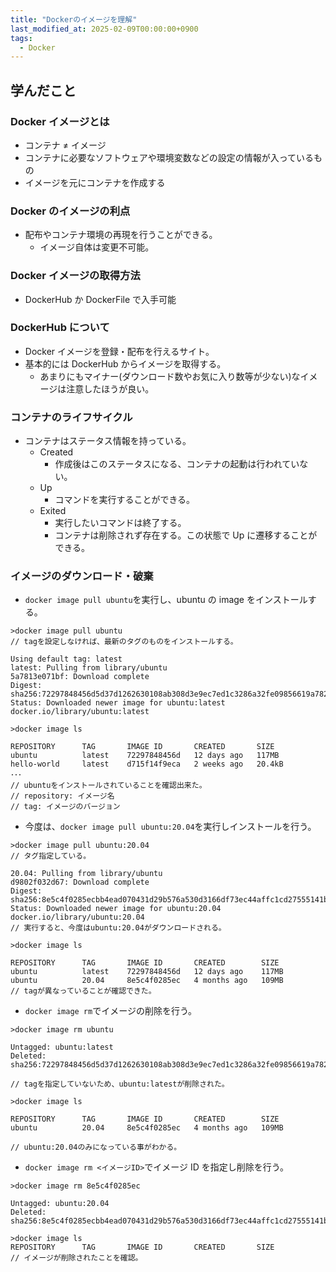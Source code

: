```yaml
---
title: "Dockerのイメージを理解"
last_modified_at: 2025-02-09T00:00:00+0900
tags:
  - Docker
---
```


## 学んだこと

### Docker イメージとは

- コンテナ ≠ イメージ
- コンテナに必要なソフトウェアや環境変数などの設定の情報が入っているもの
- イメージを元にコンテナを作成する

### Docker のイメージの利点

- 配布やコンテナ環境の再現を行うことができる。
  - イメージ自体は変更不可能。

### Docker イメージの取得方法

- DockerHub か DockerFile で入手可能

### DockerHub について

- Docker イメージを登録・配布を行えるサイト。
- 基本的には DockerHub からイメージを取得する。
  - あまりにもマイナー(ダウンロード数やお気に入り数等が少ない)なイメージは注意したほうが良い。

### コンテナのライフサイクル

- コンテナはステータス情報を持っている。
  - Created
    - 作成後はこのステータスになる、コンテナの起動は行われていない。
  - Up
    - コマンドを実行することができる。
  - Exited
    - 実行したいコマンドは終了する。
    - コンテナは削除されず存在する。この状態で Up に遷移することができる。

### イメージのダウンロード・破棄

- `docker image pull ubuntu`を実行し、ubuntu の image をインストールする。

```
>docker image pull ubuntu
// tagを設定しなければ、最新のタグのものをインストールする。

Using default tag: latest
latest: Pulling from library/ubuntu
5a7813e071bf: Download complete
Digest: sha256:72297848456d5d37d1262630108ab308d3e9ec7ed1c3286a32fe09856619a782
Status: Downloaded newer image for ubuntu:latest
docker.io/library/ubuntu:latest

>docker image ls

REPOSITORY      TAG       IMAGE ID       CREATED       SIZE
ubuntu          latest    72297848456d   12 days ago   117MB
hello-world     latest    d715f14f9eca   2 weeks ago   20.4kB
･･･
// ubuntuをインストールされていることを確認出来た。
// repository: イメージ名
// tag: イメージのバージョン

```

- 今度は、`docker image pull ubuntu:20.04`を実行しインストールを行う。

```
>docker image pull ubuntu:20.04
// タグ指定している。

20.04: Pulling from library/ubuntu
d9802f032d67: Download complete
Digest: sha256:8e5c4f0285ecbb4ead070431d29b576a530d3166df73ec44affc1cd27555141b
Status: Downloaded newer image for ubuntu:20.04
docker.io/library/ubuntu:20.04
// 実行すると、今度はubuntu:20.04がダウンロードされる。

>docker image ls

REPOSITORY      TAG       IMAGE ID       CREATED        SIZE
ubuntu          latest    72297848456d   12 days ago    117MB
ubuntu          20.04     8e5c4f0285ec   4 months ago   109MB
// tagが異なっていることが確認できた。

```

- `docker image rm`でイメージの削除を行う。

```
>docker image rm ubuntu

Untagged: ubuntu:latest
Deleted: sha256:72297848456d5d37d1262630108ab308d3e9ec7ed1c3286a32fe09856619a782

// tagを指定していないため、ubuntu:latestが削除された。

>docker image ls

REPOSITORY      TAG       IMAGE ID       CREATED        SIZE
ubuntu          20.04     8e5c4f0285ec   4 months ago   109MB

// ubuntu:20.04のみになっている事がわかる。
```

- `docker image rm <イメージID>`でイメージ ID を指定し削除を行う。

```
>docker image rm 8e5c4f0285ec

Untagged: ubuntu:20.04
Deleted: sha256:8e5c4f0285ecbb4ead070431d29b576a530d3166df73ec44affc1cd27555141b

>docker image ls
REPOSITORY      TAG       IMAGE ID       CREATED       SIZE
// イメージが削除されたことを確認。
```
